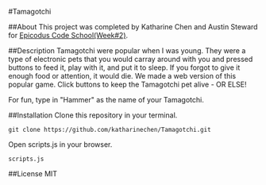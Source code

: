 #Tamagotchi

##About 
This project was completed by Katharine Chen and Austin Steward for [Epicodus Code School(Week#2)](http://www.learnhowtoprogram.com/lessons/tamagotchi).

##Description 
Tamagotchi were popular when I was young. They were a type of electronic pets that you would carray around with you and pressed buttons to feed it, play with it, and put it to sleep. If you forgot to give it enough food or attention, it would die. We made a web version of this popular game. Click buttons to keep the Tamagotchi pet alive - OR ELSE!

For fun, type in "Hammer" as the name of your Tamagotchi. 

##Installation 
Clone this repository in your terminal.

    git clone https://github.com/katharinechen/Tamagotchi.git

Open scripts.js in your browser.

    scripts.js

##License
MIT 



